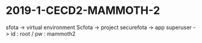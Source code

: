 # 2019-1-CECD2-MAMMOTH-2
sfota -> virtual environment
Scfota -> project
securefota -> app
superuser -> id : root / pw : mammoth2
